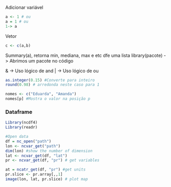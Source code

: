 Adicionar variável
```r
a <- 1 # ou
a = 1 # ou
1-> a
```

Vetor
```r
c <- c(a,b)
```

Summary(a), retorna min, mediana, max e etc dfe uma lista
library(pacote) -> Abrimos um pacote no código

& -> Uso lógico de and
| -> Uso lógico de ou 

```r
as.integer(0.15) #Converte para inteiro
round(0.98) # arredonda neste caso para 1

nomes <- c("Eduarda", "Amanda")
nomes[p] #Mostra o valor na posição p
```

### Dataframe
```r
Library(ncdf4)
Library(readr)

#Open data
df = nc_open("path")
lon <- ncvar_get("path")
dim(lon) #show the number of dimension
lat <- ncvar_get(df, "lat")
pr <- ncvar_get(df, "pr") # get variables

at = ncatr_get(df, "pr") #get units
pr.slice <- pr.array[,,1]
image(lon, lat, pr.slice) # plot map
```